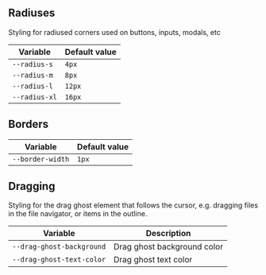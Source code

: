## Radiuses

Styling for radiused corners used on buttons, inputs, modals, etc

| Variable      | Default value |
| ------------- | ------------- |
| `--radius-s`  | `4px`         |
| `--radius-m`  | `8px`         |
| `--radius-l`  | `12px`        | 
| `--radius-xl` | `16px`        |

## Borders

| Variable         | Default value |
| ---------------- | ------------- |
| `--border-width` | `1px`         |

## Dragging

Styling for the drag ghost element that follows the cursor, e.g. dragging files in the file navigator, or items in the outline.

| Variable                  | Description                 |
| ------------------------- | --------------------------- |
| `--drag-ghost-background` | Drag ghost background color |
| `--drag-ghost-text-color` | Drag ghost text color       | 
